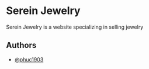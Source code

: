 
# Serein Jewelry

Serein Jewelry is a website specializing in selling jewelry


## Authors

- [@phuc1903](https://github.com/phuc1903)

